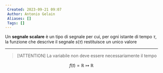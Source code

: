 ```yaml
---
 Created: 2023-09-21 09:07
 Author: Antonio Gelain
 Aliases: []
 Tags: []
---
```


Un **segnale scalare** è un tipo di segnale per cui, per ogni istante di tempo $\tau$, la funzione che descrive il segnale $s(\tau)$ restituisce un unico valore

---

>[!ATTENTION] La variabile non deve essere necessariamente il tempo

$$f(t) = \mathbb{R} \mapsto \mathbb{R}$$
